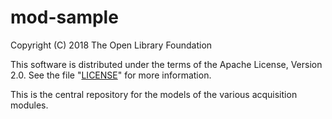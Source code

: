 # mod-sample

Copyright (C) 2018 The Open Library Foundation

This software is distributed under the terms of the Apache License, Version 2.0. See the file "[LICENSE](LICENSE)" for more information.


This is the central repository for the models of the various acquisition modules.

